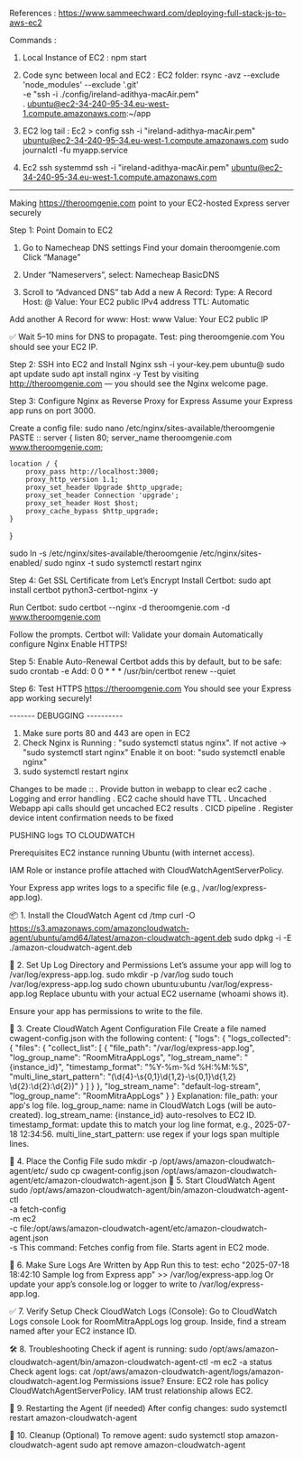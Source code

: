 References :
https://www.sammeechward.com/deploying-full-stack-js-to-aws-ec2

Commands :

1. Local Instance of EC2 :
   npm start

2. Code sync between local and EC2 : EC2 folder:
   rsync -avz --exclude 'node_modules' --exclude '.git' \
   -e "ssh -i ./config/ireland-adithya-macAir.pem" \
   . ubuntu@ec2-34-240-95-34.eu-west-1.compute.amazonaws.com:~/app

3. EC2 log tail : Ec2 > config
   ssh -i "ireland-adithya-macAir.pem" ubuntu@ec2-34-240-95-34.eu-west-1.compute.amazonaws.com
   sudo journalctl -fu myapp.service

4. Ec2 ssh systemmd
   ssh -i "ireland-adithya-macAir.pem" ubuntu@ec2-34-240-95-34.eu-west-1.compute.amazonaws.com

---

Making https://theroomgenie.com point to your EC2-hosted Express server securely

Step 1: Point Domain to EC2

1. Go to Namecheap DNS settings
   Find your domain theroomgenie.com
   Click “Manage”

2. Under “Nameservers”, select:
   Namecheap BasicDNS

3. Scroll to “Advanced DNS” tab
   Add a new A Record:
   Type: A Record
   Host: @
   Value: Your EC2 public IPv4 address
   TTL: Automatic

Add another A Record for www:
Host: www
Value: Your EC2 public IP

✅ Wait 5–10 mins for DNS to propagate.
Test:
ping theroomgenie.com
You should see your EC2 IP.

Step 2: SSH into EC2 and Install Nginx
ssh -i your-key.pem ubuntu@<your-ec2-public-ip>
sudo apt update
sudo apt install nginx -y
Test by visiting http://theroomgenie.com — you should see the Nginx welcome page.

Step 3: Configure Nginx as Reverse Proxy for Express
Assume your Express app runs on port 3000.

Create a config file:
sudo nano /etc/nginx/sites-available/theroomgenie
PASTE ::
server {
listen 80;
server_name theroomgenie.com www.theroomgenie.com;

    location / {
        proxy_pass http://localhost:3000;
        proxy_http_version 1.1;
        proxy_set_header Upgrade $http_upgrade;
        proxy_set_header Connection 'upgrade';
        proxy_set_header Host $host;
        proxy_cache_bypass $http_upgrade;
    }

}

sudo ln -s /etc/nginx/sites-available/theroomgenie /etc/nginx/sites-enabled/
sudo nginx -t
sudo systemctl restart nginx

Step 4: Get SSL Certificate from Let’s Encrypt
Install Certbot:
sudo apt install certbot python3-certbot-nginx -y

Run Certbot:
sudo certbot --nginx -d theroomgenie.com -d www.theroomgenie.com

Follow the prompts. Certbot will:
Validate your domain
Automatically configure Nginx
Enable HTTPS!

Step 5: Enable Auto-Renewal
Certbot adds this by default, but to be safe:
sudo crontab -e
Add:
0 0 \* \* \* /usr/bin/certbot renew --quiet

Step 6: Test HTTPS
https://theroomgenie.com You should see your Express app working securely!

------- DEBUGGING ----------

1. Make sure ports 80 and 443 are open in EC2
2. Check Nginx is Running : "sudo systemctl status nginx". If not active -> "sudo systemctl start nginx"
   Enable it on boot: "sudo systemctl enable nginx"
3. sudo systemctl restart nginx

Changes to be made ::
. Provide button in webapp to clear ec2 cache
. Logging and error handling
. EC2 cache should have TTL
. Uncached Webapp api calls should get uncached EC2 results
. CICD pipeline
. Register device intent confirmation needs to be fixed

PUSHING logs TO CLOUDWATCH

Prerequisites
EC2 instance running Ubuntu (with internet access).

IAM Role or instance profile attached with CloudWatchAgentServerPolicy.

Your Express app writes logs to a specific file (e.g., /var/log/express-app.log).

📦 1. Install the CloudWatch Agent
cd /tmp
curl -O https://s3.amazonaws.com/amazoncloudwatch-agent/ubuntu/amd64/latest/amazon-cloudwatch-agent.deb
sudo dpkg -i -E ./amazon-cloudwatch-agent.deb

📁 2. Set Up Log Directory and Permissions
Let’s assume your app will log to /var/log/express-app.log.
sudo mkdir -p /var/log
sudo touch /var/log/express-app.log
sudo chown ubuntu:ubuntu /var/log/express-app.log
Replace ubuntu with your actual EC2 username (whoami shows it).

Ensure your app has permissions to write to the file.

🧾 3. Create CloudWatch Agent Configuration File
Create a file named cwagent-config.json with the following content:
{
"logs": {
"logs_collected": {
"files": {
"collect_list": [
{
"file_path": "/var/log/express-app.log",
"log_group_name": "RoomMitraAppLogs",
"log_stream_name": "{instance_id}",
"timestamp_format": "%Y-%m-%d %H:%M:%S",
"multi_line_start_pattern": "(\\d{4}-\\s{0,1}\\d{1,2}-\\s{0,1}\\d{1,2} \\d{2}:\\d{2}:\\d{2})"
}
]
}
},
"log_stream_name": "default-log-stream",
"log_group_name": "RoomMitraAppLogs"
}
}
Explanation:
file_path: your app's log file.
log_group_name: name in CloudWatch Logs (will be auto-created).
log_stream_name: {instance_id} auto-resolves to EC2 ID.
timestamp_format: update this to match your log line format, e.g., 2025-07-18 12:34:56.
multi_line_start_pattern: use regex if your logs span multiple lines.

💾 4. Place the Config File
sudo mkdir -p /opt/aws/amazon-cloudwatch-agent/etc/
sudo cp cwagent-config.json /opt/aws/amazon-cloudwatch-agent/etc/amazon-cloudwatch-agent.json
🚀 5. Start CloudWatch Agent
sudo /opt/aws/amazon-cloudwatch-agent/bin/amazon-cloudwatch-agent-ctl \
 -a fetch-config \
 -m ec2 \
 -c file:/opt/aws/amazon-cloudwatch-agent/etc/amazon-cloudwatch-agent.json \
 -s
This command:
Fetches config from file.
Starts agent in EC2 mode.

🔁 6. Make Sure Logs Are Written by App
Run this to test:
echo "2025-07-18 18:42:10 Sample log from Express app" >> /var/log/express-app.log
Or update your app’s console.log or logger to write to /var/log/express-app.log.

✅ 7. Verify Setup
Check CloudWatch Logs (Console):
Go to CloudWatch Logs console
Look for RoomMitraAppLogs log group.
Inside, find a stream named after your EC2 instance ID.

🛠️ 8. Troubleshooting
Check if agent is running:
sudo /opt/aws/amazon-cloudwatch-agent/bin/amazon-cloudwatch-agent-ctl -m ec2 -a status
Check agent logs:
cat /opt/aws/amazon-cloudwatch-agent/logs/amazon-cloudwatch-agent.log
Permissions issue?
Ensure:
EC2 role has policy CloudWatchAgentServerPolicy.
IAM trust relationship allows EC2.

🔄 9. Restarting the Agent (if needed)
After config changes:
sudo systemctl restart amazon-cloudwatch-agent

🧹 10. Cleanup (Optional)
To remove agent:
sudo systemctl stop amazon-cloudwatch-agent
sudo apt remove amazon-cloudwatch-agent
